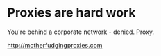 Proxies are hard work
=================

You're behind a corporate network - denied. Proxy.

http://motherfudgingproxies.com
